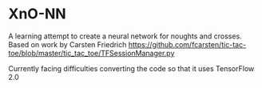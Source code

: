 # XnO-NN
A learning attempt to create a neural network for noughts and crosses.
Based on work by Carsten Friedrich
https://github.com/fcarsten/tic-tac-toe/blob/master/tic_tac_toe/TFSessionManager.py

Currently facing difficulties converting the code so that it uses TensorFlow 2.0
